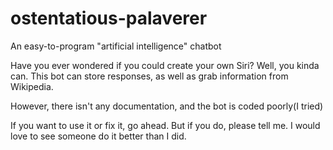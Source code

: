 # ostentatious-palaverer
An easy-to-program "artificial intelligence" chatbot

Have you ever wondered if you could create your own Siri? 
Well, you kinda can.
This bot can store responses, as well as grab information from Wikipedia.

However, there isn't any documentation, and the bot is coded poorly(I tried)

If you want to use it or fix it, go ahead. But if you do, please tell me. I would
love to see someone do it better than I did.
